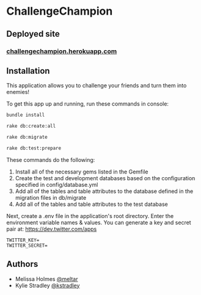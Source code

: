 ChallengeChampion
==========================

## Deployed site
### [challengechampion.herokuapp.com](challangechampion.herokuapp.com)

## Installation
This application allows you to challenge your friends and turn them into enemies!

To get this app up and running, run these commands in console:

```bash
bundle install
```
```bash
rake db:create:all
```
```bash
rake db:migrate
```
```bash
rake db:test:prepare
```

These commands do the following:
  1. Install all of the necessary gems listed in the Gemfile
  2. Create the test and development databases based on the configuration specified in config/database.yml
  3. Add all of the tables and table attributes to the database defined in the migration files in db/migrate
  4. Add all of the tables and table attributes to the test database

Next, create a .env file in the application's root directory. Enter the environment variable names & values. You can generate a key and secret pair at:
https://dev.twitter.com/apps

```
TWITTER_KEY=
TWITTER_SECRET=
```

## Authors
* Melissa Holmes [@meltar](https://github.com/meltar)
* Kylie Stradley [@kstradley](https://github.com/kstradley)

